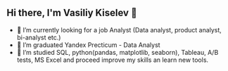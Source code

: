 ## Hi there, I'm Vasiliy Kiselev 👋

- 🔭 I’m currently looking for a job Analyst (Data analyst, product analyst, bi-analyst etc.)
- 🌱 I’m graduated Yandex Precticum - Data Analyst
- 👯 I’m studied SQL, python(pandas, matplotlib, seaborn), Tableau, A/B tests, MS Excel and proceed improve my skills an learn new tools.
